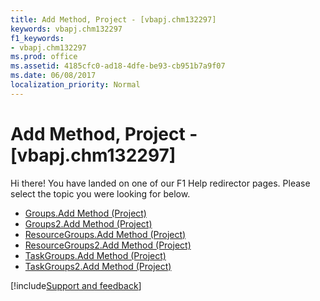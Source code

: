 ```yaml
---
title: Add Method, Project - [vbapj.chm132297]
keywords: vbapj.chm132297
f1_keywords:
- vbapj.chm132297
ms.prod: office
ms.assetid: 4185cfc0-ad18-4dfe-be93-cb951b7a9f07
ms.date: 06/08/2017
localization_priority: Normal
---
```



# Add Method, Project - [vbapj.chm132297]

Hi there! You have landed on one of our F1 Help redirector pages. Please select the topic you were looking for below.

- [Groups.Add Method (Project)](https://msdn.microsoft.com/library/320bafe1-0cbd-282c-ffbc-c37d69088578%28Office.15%29.aspx)
- [Groups2.Add Method (Project)](https://msdn.microsoft.com/library/fc4d6dfc-87b5-b4fb-5bbb-5e3b0a47c142%28Office.15%29.aspx)
- [ResourceGroups.Add Method (Project)](https://msdn.microsoft.com/library/cf29b43d-9746-ed87-8717-6f46fdd2319b%28Office.15%29.aspx)
- [ResourceGroups2.Add Method (Project)](https://msdn.microsoft.com/library/28bf0ab1-de03-1519-0817-8e2bc4417940%28Office.15%29.aspx)
- [TaskGroups.Add Method (Project)](https://msdn.microsoft.com/library/e64d55db-6adc-5a6f-5b60-cd99bc1ab82a%28Office.15%29.aspx)
- [TaskGroups2.Add Method (Project)](https://msdn.microsoft.com/library/2f7a39a4-527f-1355-f3d0-4d5e674bf00c%28Office.15%29.aspx)

[!include[Support and feedback](~/includes/feedback-boilerplate.md)]